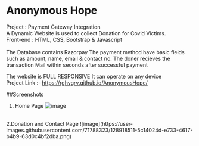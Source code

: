 # Anonymous Hope
Project : Payment Gateway Integration<br>
A Dynamic Website is used to collect Donation for Covid Victims.<br>
Front-end : HTML, CSS, Bootstrap & Javascript<br>
<br>
The Database contains Razorpay
The payment method have basic fields such as amount, name, email & contact no.
The doner recieves the transaction Mail within seconds after successful payment

The website is FULL RESPONSIVE
It can operate on any device
<br>
Project Link :- https://rghvgrv.github.io/AnonymousHope/

##Screenshots
1. Home Page
![image](https://user-images.githubusercontent.com/71788323/128918436-da908677-7a86-4499-94df-9c54cfdf30d1.png)
<br>
2.Donation and Contact Page
![image](https://user-images.githubusercontent.com/71788323/128918511-5c14024d-e733-4617-b4b9-63d0c4bf2dba.png)
 
